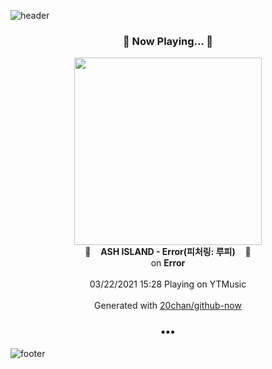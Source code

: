 ![header](https://capsule-render.vercel.app/api?type=wave&height=170&section=header&text=Hi.%20I'm%20SHIFT&fontColor=090707&fontAlignX=45&fontAlignY=65&fontSize=100)

<h3 align="center">🎵 Now Playing... 🎵</h3>
<p align="center">
  <a href="https://music.youtube.com/watch?v=_-ZAQ5yRuzI">
    <img width="300" src="https://lh3.googleusercontent.com/U2cvF1TkmoXnkPLmlnViZWs4Rll3NvgbLA0nWvMc78ilkbcRUxK98dgpArJne8dJcGHK9tkqqfPbo_5E">
  </a>
  <br>
  🎵&nbsp&nbsp&nbsp <b>ASH ISLAND - Error(피처링: 루피)</b> &nbsp&nbsp&nbsp🎵
  <br>
  on <b>Error</b>
  
  <br />
  <br />
  03/22/2021 15:28 Playing on YTMusic
  <br />
  <br />
  Generated with <a href="https://github.com/20chan/github-now">20chan/github-now</a>
</p>

<h3 align="center">•••</h3>

![footer](https://capsule-render.vercel.app/api?type=wave&height=150&section=footer)

